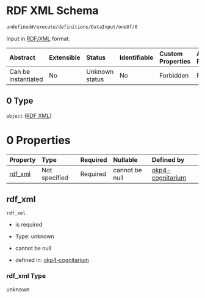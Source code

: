 # RDF XML Schema

```txt
undefined#/execute/definitions/DataInput/oneOf/0
```

Input in [RDF/XML](https://www.w3.org/TR/rdf-syntax-grammar/) format.

| Abstract            | Extensible | Status         | Identifiable | Custom Properties | Additional Properties | Access Restrictions | Defined In                                                                     |
| :------------------ | :--------- | :------------- | :----------- | :---------------- | :-------------------- | :------------------ | :----------------------------------------------------------------------------- |
| Can be instantiated | No         | Unknown status | No           | Forbidden         | Forbidden             | none                | [okp4-cognitarium.json\*](schema/okp4-cognitarium.json "open original schema") |

## 0 Type

`object` ([RDF XML](okp4-cognitarium-executemsg-definitions-datainput-oneof-rdf-xml.md))

# 0 Properties

| Property             | Type          | Required | Nullable       | Defined by                                                                                                                                                                      |
| :------------------- | :------------ | :------- | :------------- | :------------------------------------------------------------------------------------------------------------------------------------------------------------------------------ |
| [rdf\_xml](#rdf_xml) | Not specified | Required | cannot be null | [okp4-cognitarium](okp4-cognitarium-executemsg-definitions-datainput-oneof-rdf-xml-properties-rdf_xml.md "undefined#/execute/definitions/DataInput/oneOf/0/properties/rdf_xml") |

## rdf\_xml

`rdf_xml`

* is required

* Type: unknown

* cannot be null

* defined in: [okp4-cognitarium](okp4-cognitarium-executemsg-definitions-datainput-oneof-rdf-xml-properties-rdf_xml.md "undefined#/execute/definitions/DataInput/oneOf/0/properties/rdf_xml")

### rdf\_xml Type

unknown
